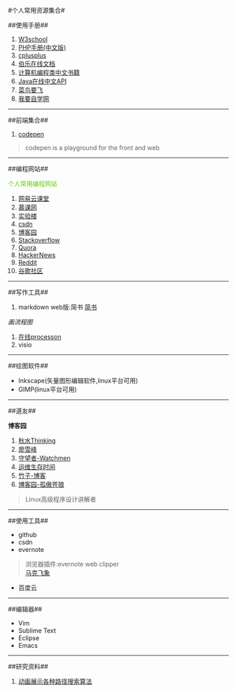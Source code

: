 #个人常用资源集合#

##使用手册##

1. [W3school](http://www.w3school.com.cn/)
2. [PHP手册(中文版)](http://php.net/manual/zh/)
3. [cplusplus](http://www.cplusplus.com/)
4. [伯乐在线文档](https://github.com/jobbole)
5. [计算机编程类中文书籍](https://github.com/juedaiyuer/free-programming-books-zh_CN)
6. [Java在线中文API](http://www.yq1012.com/api/)
7. [菜鸟要飞](http://www.newbiefly.com/)
8. [我要自学网](http://www.51zxw.net/default.aspx)

---

##前端集合##
1. [codepen](http://codepen.io/)
>codepen is a playground for the front and web

---

##编程网站##

<font color=#66CC00>个人常用编程网站</font>

1. [网易云课堂](http://study.163.com/)
2. [慕课网](http://www.imooc.com/)
3. [实验楼](https://www.shiyanlou.com/)
4. [csdn](http://www.csdn.net/)
5. [博客园](http://www.cnblogs.com/)
6. [Stackoverflow](http://stackoverflow.com/)
7. [Quora](https://www.quora.com/)
8. [HackerNews](https://news.ycombinator.com/)
9. [Reddit](https://www.reddit.com/)
10. [谷歌社区](https://plus.google.com/communities)

---

##写作工具##
1. markdown web版:简书
[简书](http://www.jianshu.com/)


*画流程图*

1. [在线processon](https://www.processon.com/)
2. visio
 
---

##绘图软件##

- Inkscape(矢量图形编辑软件,linux平台可用)
- GIMP(linux平台可用)



---

##道友##

**博客园**

1. [秋水Thinking](http://www.cnblogs.com/hnrainll/category/234345.html)      
2. [廖雪峰](http://www.liaoxuefeng.com/)    
3. [守望者-Watchmen](http://watchmen.cn/portal.php)  
4. [运维生存时间](https://www.ttlsa.com/)
5. [竹子-博客](http://www.cnblogs.com/peida/)
6. [博客园-孤傲苍狼](http://www.cnblogs.com/xdp-gacl/)

>Linux高级程序设计讲解者

---

##使用工具##

- github 
- csdn 
- evernote 

>浏览器插件:evernote web clipper  
>[马克飞象](https://maxiang.io/)  



- 百度云 

---

##编辑器##

-  Vim
-  Sublime Text
-  Eclipse
-  Emacs


---

##研究资料##

1. [动画展示各种路径搜索算法](http://netsmell.com/post/pathfinding.html)



